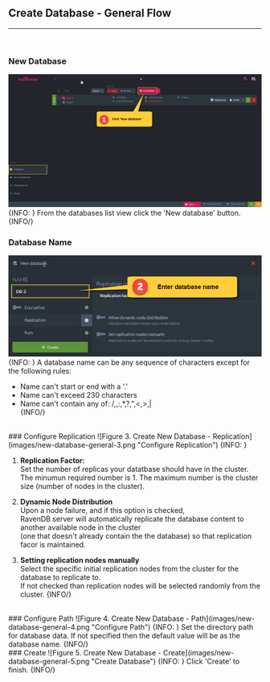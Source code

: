 ﻿## Create Database - General Flow
---
<br/>

### New Database
![Figure 1. Create New Database - Button](images/new-database-general-1.png "Create New Database Button")
{INFO: }
From the databases list view click the 'New database' button.
{INFO/}
<br/>
### Database Name
![Figure 2. Create New Database - Database name](images/new-database-general-2.png "Enter Database Name")
{INFO: }
A database name can be any sequence of characters except for the following rules:  

* Name can't start or end with a '.'  
* Name can't exceed 230 characters  
* Name can't contain any of: /,\,:,*,?,",<,>,|  
{INFO/} 
<br/>
### Configure Replication
![Figure 3. Create New Database - Replication](images/new-database-general-3.png "Configure Replication")
{INFO: }

1. **Replication Factor:**  
   Set the number of replicas your datatbase should have in the cluster.   
   The minumun required number is 1. 
   The maximum number is the cluster size (number of nodes in the cluster).

2. **Dynamic Node Distribution**   
   Upon a node failure, and if this option is checked,   
   RavenDB server will automatically replicate the database content to another available node in the cluster  
   (one that doesn't already contain the the database) so that replication facor is maintained.

3. **Setting replication nodes manually**        
   Select the specific initial replication nodes from the cluster for the database to replicate to.  
   If not checked than replication nodes will be selected randomly from the cluster.
{INFO/} 
<br/>
### Configure Path
![Figure 4. Create New Database - Path](images/new-database-general-4.png "Configure Path")
{INFO: }
Set the directory path for database data.  
If not specified then the default value will be as the database name.
{INFO/}
<br/>
### Create
![Figure 5. Create New Database - Create](images/new-database-general-5.png "Create Database")
{INFO: }
Click 'Create' to finish.   
{INFO/}
